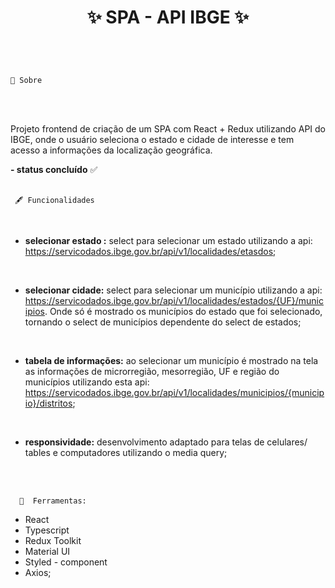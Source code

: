 # <p align = "center"> ✨ SPA - API IBGE ✨ </p>  

</br>
</br>

    🚨 Sobre
    
</br>
</br>

Projeto frontend de criação de  um SPA com React + Redux utilizando API do IBGE, onde o usuário seleciona o estado e cidade de interesse e tem acesso a  informações da localização geográfica. 


**- status concluído** ✅
</BR>
</BR>


     🖋 Funcionalidades

</BR>

-  **selecionar estado :**  select para selecionar um estado utilizando  a api: https://servicodados.ibge.gov.br/api/v1/localidades/etasdos; 
</BR>

-  **selecionar cidade:** select para selecionar um município utilizando a api: https://servicodados.ibge.gov.br/api/v1/localidades/estados/{UF}/municipios. Onde só é mostrado os municípios do estado que foi selecionado, tornando o select de municípios dependente do select de estados;
</BR>

-  **tabela de informações:** ao selecionar um município é mostrado na tela as informações de microrregião, mesorregião, UF e região do municípios utilizando esta api: https://servicodados.ibge.gov.br/api/v1/localidades/municipios/{municipio}/distritos; 
</BR>

- **responsividade:** desenvolvimento adaptado para telas de  celulares/ tables e computadores utilizando o media query;
</BR>
</BR>  


      🔧  Ferramentas:


- React
- Typescript
- Redux Toolkit
- Material UI
- Styled - component
- Axios;

